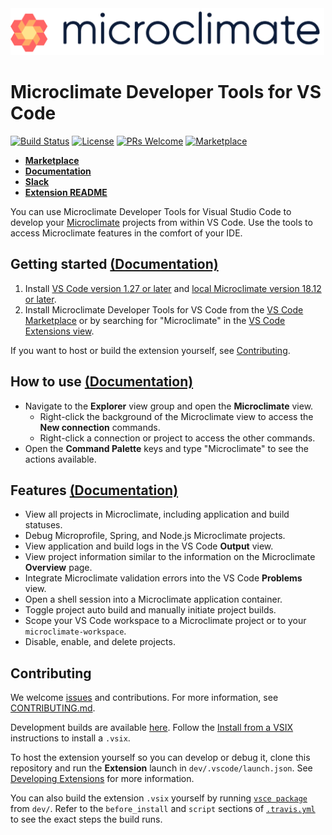 <a href="https://microclimate-dev2ops.github.io/">
    <img src="mc-banner.png" alt="Microclimate Banner" height="75px" />
</a>

# Microclimate Developer Tools for VS Code

[![Build Status](https://travis-ci.com/microclimate-dev2ops/microclimate-vscode-tools.svg?token=wpsJvyUkyhtfRa9prmMq&branch=master)](https://travis-ci.com/microclimate-dev2ops/microclimate-vscode-tools)
[![License](https://img.shields.io/badge/License-EPL%202.0-red.svg?label=license)](https://www.eclipse.org/legal/epl-2.0/)
[![PRs Welcome](https://img.shields.io/badge/PRs-welcome-brightgreen.svg)](#contributing)
[![Marketplace](https://img.shields.io/vscode-marketplace/v/IBM.microclimate-tools.svg?label=vscode%20marketplace)](https://marketplace.visualstudio.com/items?itemName=IBM.microclimate-tools)

- **[Marketplace](https://marketplace.visualstudio.com/items?itemName=IBM.microclimate-tools)**
- **[Documentation](https://microclimate-dev2ops.github.io/mdt-vsc-overview)**
- **[Slack](https://slack-invite-ibm-cloud-tech.mybluemix.net/)**
- **[Extension README](https://github.com/microclimate-dev2ops/microclimate-vscode-tools/blob/master/dev/README.md)**

You can use Microclimate Developer Tools for Visual Studio Code to develop your [Microclimate](https://microclimate-dev2ops.github.io) projects from within VS Code. Use the tools to access Microclimate features in the comfort of your IDE.

## Getting started [(Documentation)](https://microclimate-dev2ops.github.io/mdt-vsc-getting-started)

1. Install [VS Code version 1.27 or later](https://code.visualstudio.com/download) and [local Microclimate version 18.12 or later](https://microclimate-dev2ops.github.io/installlocally).
2. Install Microclimate Developer Tools for VS Code from the [VS Code Marketplace](https://marketplace.visualstudio.com/items?itemName=IBM.microclimate-tools) or by searching for "Microclimate" in the [VS Code Extensions view](https://code.visualstudio.com/docs/editor/extension-gallery#_browse-for-extensions).

If you want to host or build the extension yourself, see [Contributing](#contributing).

## How to use [(Documentation)](https://microclimate-dev2ops.github.io/mdt-vsc-tutorial)
- Navigate to the **Explorer** view group and open the **Microclimate** view.
    - Right-click the background of the Microclimate view to access the **New connection** commands.
    - Right-click a connection or project to access the other commands.
- Open the **Command Palette** keys and type "Microclimate" to see the actions available.

## Features [(Documentation)](https://microclimate-dev2ops.github.io/mdt-vsc-commands-overview)
- View all projects in Microclimate, including application and build statuses.
- Debug Microprofile, Spring, and Node.js Microclimate projects.
- View application and build logs in the VS Code **Output** view.
- View project information similar to the information on the Microclimate **Overview** page.
- Integrate Microclimate validation errors into the VS Code **Problems** view.
- Open a shell session into a Microclimate application container.
- Toggle project auto build and manually initiate project builds.
- Scope your VS Code workspace to a Microclimate project or to your `microclimate-workspace`.
- Disable, enable, and delete projects.

## Contributing
We welcome [issues](https://github.com/microclimate-dev2ops/microclimate-vscode-tools/issues) and contributions. For more information, see [CONTRIBUTING.md](https://github.com/microclimate-dev2ops/microclimate-vscode-tools/tree/master/CONTRIBUTING.md).

Development builds are available [here](https://public.dhe.ibm.com/ibmdl/export/pub/software/microclimate/vscode-tools/nightly/). Follow the [Install from a VSIX](https://code.visualstudio.com/docs/editor/extension-gallery#_install-from-a-vsix) instructions to install a `.vsix`.

To host the extension yourself so you can develop or debug it, clone this repository and run the **Extension** launch in `dev/.vscode/launch.json`. See [Developing Extensions](https://code.visualstudio.com/docs/extensions/developing-extensions) for more information.

You can also build the extension `.vsix` yourself by running [`vsce package`](https://code.visualstudio.com/api/working-with-extensions/publishing-extension#packaging-extensions) from `dev/`. Refer to the `before_install` and `script` sections of [`.travis.yml`](https://github.com/microclimate-dev2ops/microclimate-vscode-tools/blob/master/.travis.yml) to see the exact steps the build runs.
